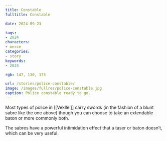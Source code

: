 ```yaml
---
title: Constable
fulltitle: Constable

date: 2024-09-23

tags:
- 2024
characters:
- merce
categories:
- story
keywords:
- 2024

rgb: 147, 130, 173

url: /stories/police-constable/
image: /images/fullres/police-constable.jpg
caption: Police constable ready to go.
---
```

Most types of police in [[Vekllei]] carry swords (in the fashion of a blunt sabre like the one above) though you can choose to take an extendable baton or more commonly both.

The sabres have a powerful intimidation effect that a taser or baton doesn’t, which can be very useful.